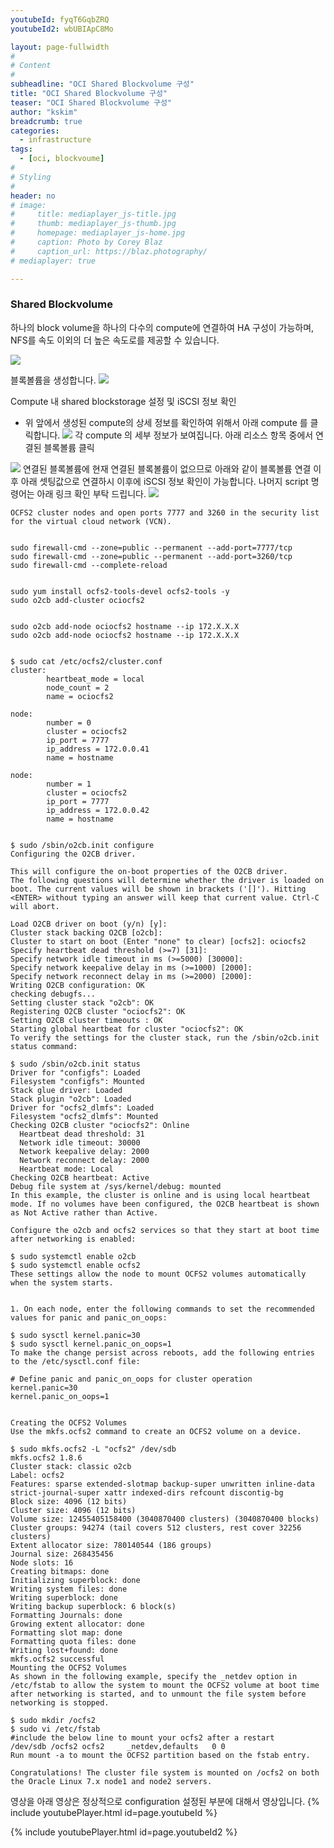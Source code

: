 ```yaml
---
youtubeId: fyqT6GqbZRQ
youtubeId2: wbUBIApC8Mo

layout: page-fullwidth
#
# Content
#
subheadline: "OCI Shared Blockvolume 구성"
title: "OCI Shared Blockvolume 구성"
teaser: "OCI Shared Blockvolume 구성"
author: "kskim"
breadcrumb: true
categories:
  - infrastructure
tags:
  - [oci, blockvoume]
#
# Styling
#
header: no
# image:
#     title: mediaplayer_js-title.jpg
#     thumb: mediaplayer_js-thumb.jpg
#     homepage: mediaplayer_js-home.jpg
#     caption: Photo by Corey Blaz
#     caption_url: https://blaz.photography/
# mediaplayer: true

---
```


### Shared Blockvolume
하나의 block volume을 하나의 다수의 compute에 연결하여 HA 구성이 가능하며, NFS를 속도 이외의 더 높은 속도로를 제공할 수 있습니다. 

![](/assets/img/infrastructure/shared-blockvolume/1.png)

블록볼륨을 생성합니다.
![](/assets/img/infrastructure/shared-blockvolume/2.png)

Compute 내 shared blockstorage 설정 및 iSCSI 정보 확인
- 위 앞에서 생성된 compute의 상세 정보를 확인하여 위해서 아래 compute 를 클릭합니다.
![](/assets/img/infrastructure/shared-blockvolume/3.png)
각 compute 의 세부 정보가 보여집니다. 아래 리소스 항목 중에서 연결된 블록볼륨 클릭

![](/assets/img/infrastructure/shared-blockvolume/4.png)
연결된 블록볼륨에 현재 연결된 블록볼륨이 없으므로 아래와 같이 블록볼륨 연결 이후 아래 셋팅값으로 연결하시 이후에 iSCSI 정보 확인이 가능합니다. 나머지 script 명령어는 아래 링크 확인 부탁 드립니다.
![](/assets/img/infrastructure/shared-blockvolume/5.png)

```
OCFS2 cluster nodes and open ports 7777 and 3260 in the security list for the virtual cloud network (VCN).


sudo firewall-cmd --zone=public --permanent --add-port=7777/tcp
sudo firewall-cmd --zone=public --permanent --add-port=3260/tcp
sudo firewall-cmd --complete-reload


sudo yum install ocfs2-tools-devel ocfs2-tools -y
sudo o2cb add-cluster ociocfs2


sudo o2cb add-node ociocfs2 hostname --ip 172.X.X.X
sudo o2cb add-node ociocfs2 hostname --ip 172.X.X.X


$ sudo cat /etc/ocfs2/cluster.conf
cluster:
        heartbeat_mode = local
        node_count = 2
        name = ociocfs2
 
node:
        number = 0
        cluster = ociocfs2
        ip_port = 7777
        ip_address = 172.0.0.41
        name = hostname
 
node:
        number = 1
        cluster = ociocfs2
        ip_port = 7777
        ip_address = 172.0.0.42
        name = hostname


$ sudo /sbin/o2cb.init configure
Configuring the O2CB driver.
 
This will configure the on-boot properties of the O2CB driver.
The following questions will determine whether the driver is loaded on
boot. The current values will be shown in brackets ('[]'). Hitting
<ENTER> without typing an answer will keep that current value. Ctrl-C
will abort.
 
Load O2CB driver on boot (y/n) [y]:
Cluster stack backing O2CB [o2cb]:
Cluster to start on boot (Enter "none" to clear) [ocfs2]: ociocfs2
Specify heartbeat dead threshold (>=7) [31]:
Specify network idle timeout in ms (>=5000) [30000]:
Specify network keepalive delay in ms (>=1000) [2000]:
Specify network reconnect delay in ms (>=2000) [2000]:
Writing O2CB configuration: OK
checking debugfs...
Setting cluster stack "o2cb": OK
Registering O2CB cluster "ociocfs2": OK
Setting O2CB cluster timeouts : OK
Starting global heartbeat for cluster "ociocfs2": OK
To verify the settings for the cluster stack, run the /sbin/o2cb.init status command:

$ sudo /sbin/o2cb.init status
Driver for "configfs": Loaded
Filesystem "configfs": Mounted
Stack glue driver: Loaded
Stack plugin "o2cb": Loaded
Driver for "ocfs2_dlmfs": Loaded
Filesystem "ocfs2_dlmfs": Mounted
Checking O2CB cluster "ociocfs2": Online
  Heartbeat dead threshold: 31
  Network idle timeout: 30000
  Network keepalive delay: 2000
  Network reconnect delay: 2000
  Heartbeat mode: Local
Checking O2CB heartbeat: Active
Debug file system at /sys/kernel/debug: mounted
In this example, the cluster is online and is using local heartbeat mode. If no volumes have been configured, the O2CB heartbeat is shown as Not Active rather than Active.

Configure the o2cb and ocfs2 services so that they start at boot time after networking is enabled:

$ sudo systemctl enable o2cb
$ sudo systemctl enable ocfs2
These settings allow the node to mount OCFS2 volumes automatically when the system starts.


1. On each node, enter the following commands to set the recommended values for panic and panic_on_oops:

$ sudo sysctl kernel.panic=30
$ sudo sysctl kernel.panic_on_oops=1
To make the change persist across reboots, add the following entries to the /etc/sysctl.conf file:

# Define panic and panic_on_oops for cluster operation
kernel.panic=30
kernel.panic_on_oops=1


Creating the OCFS2 Volumes
Use the mkfs.ocfs2 command to create an OCFS2 volume on a device.

$ sudo mkfs.ocfs2 -L "ocfs2" /dev/sdb
mkfs.ocfs2 1.8.6
Cluster stack: classic o2cb
Label: ocfs2
Features: sparse extended-slotmap backup-super unwritten inline-data strict-journal-super xattr indexed-dirs refcount discontig-bg
Block size: 4096 (12 bits)
Cluster size: 4096 (12 bits)
Volume size: 12455405158400 (3040870400 clusters) (3040870400 blocks)
Cluster groups: 94274 (tail covers 512 clusters, rest cover 32256 clusters)
Extent allocator size: 780140544 (186 groups)
Journal size: 268435456
Node slots: 16
Creating bitmaps: done
Initializing superblock: done
Writing system files: done
Writing superblock: done
Writing backup superblock: 6 block(s)
Formatting Journals: done
Growing extent allocator: done
Formatting slot map: done
Formatting quota files: done
Writing lost+found: done
mkfs.ocfs2 successful
Mounting the OCFS2 Volumes
As shown in the following example, specify the _netdev option in /etc/fstab to allow the system to mount the OCFS2 volume at boot time after networking is started, and to unmount the file system before networking is stopped.

$ sudo mkdir /ocfs2
$ sudo vi /etc/fstab
#include the below line to mount your ocfs2 after a restart
/dev/sdb /ocfs2 ocfs2     _netdev,defaults   0 0 
Run mount -a to mount the OCFS2 partition based on the fstab entry.

Congratulations! The cluster file system is mounted on /ocfs2 on both the Oracle Linux 7.x node1 and node2 servers.

```

영상을 아래 영상은 정상적으로 configuration 설정된 부분에 대해서 영상입니다. 
{% include youtubePlayer.html id=page.youtubeId %}


{% include youtubePlayer.html id=page.youtubeId2 %}










 